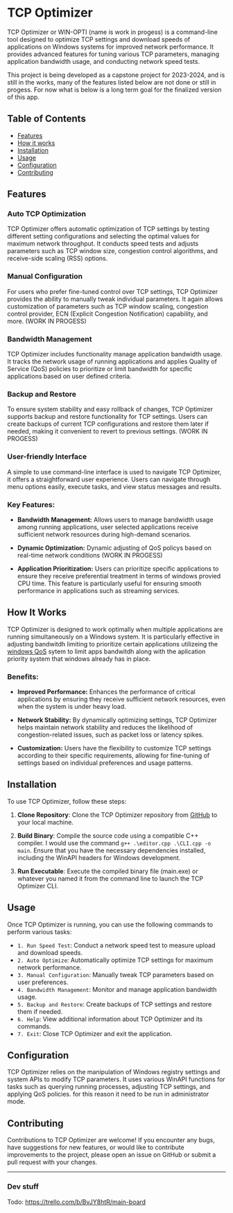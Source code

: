 # TCP Optimizer

TCP Optimizer or WIN-OPTI (name is work in progess) is a command-line tool designed to optimize TCP settings and download speeds of applications on Windows systems for improved network performance. It provides advanced features for tuning various TCP parameters, managing application bandwidth usage, and conducting network speed tests.

This project is being developed as a capstone project for 2023-2024, and is still in the works, many of the features listed below are not done or still in progess. For now what is below is a long term goal for the finalized version of this app.

## Table of Contents

- [Features](#features)
- [How it works](#how-it-works)
- [Installation](#installation)
- [Usage](#usage)
- [Configuration](#configuration)
- [Contributing](#contributing)

## Features
### Auto TCP Optimization

TCP Optimizer offers automatic optimization of TCP settings by testing different setting configurations and selecting the optimal values for maximum network throughput. It conducts speed tests and adjusts parameters such as TCP window size, congestion control algorithms, and receive-side scaling (RSS) options.

### Manual Configuration

For users who prefer fine-tuned control over TCP settings, TCP Optimizer provides the ability to manually tweak individual parameters. It again allows customization of parameters such as TCP window scaling, congestion control provider, ECN (Explicit Congestion Notification) capability, and more. (WORK IN PROGESS)

### Bandwidth Management

TCP Optimizer includes functionality manage application bandwidth usage. It tracks the network usage of running applications and applies Quality of Service (QoS) policies to prioritize or limit bandwidth for specific applications based on user defined criteria.

### Backup and Restore

To ensure system stability and easy rollback of changes, TCP Optimizer supports backup and restore functionality for TCP settings. Users can create backups of current TCP configurations and restore them later if needed, making it convenient to revert to previous settings. (WORK IN PROGESS)

### User-friendly Interface

A simple to use command-line interface is used to navigate TCP Optimizer, it offers a straightforward user experience. Users can navigate through menu options easily, execute tasks, and view status messages and results.

### Key Features:

- **Bandwidth Management:** Allows users to manage bandwidth usage among running applications, user selected applications receive sufficient network resources during high-demand scenarios.
  
- **Dynamic Optimization:** Dynamic adjusting of QoS policys based on real-time network conditions (WORK IN PROGESS)

- **Application Prioritization:** Users can prioritize specific applications to ensure they receive preferential treatment in terms of windows provied CPU time. This feature is particularly useful for ensuring smooth performance in applications such as streaming services.

## How It Works

TCP Optimizer is designed to work optimally when multiple applications are running simultaneously on a Windows system. It is particularly effective in adjusting bandwitdh limiting to prioritize certain applications utilizeing the [windows QoS](https://learn.microsoft.com/en-us/windows-server/networking/technologies/qos/qos-policy-top) sytem to limit apps bandwitdh along with the aplication priority system that windows already has in place.
### Benefits:

- **Improved Performance:** Enhances the performance of critical applications by ensuring they receive sufficient network resources, even when the system is under heavy load.
  
- **Network Stability:** By dynamically optimizing settings, TCP Optimizer helps maintain network stability and reduces the likelihood of congestion-related issues, such as packet loss or latency spikes.

- **Customization:** Users have the flexibility to customize TCP settings according to their specific requirements, allowing for fine-tuning of settings based on individual preferences and usage patterns.
  
## Installation

To use TCP Optimizer, follow these steps:

1. **Clone Repository**: Clone the TCP Optimizer repository from [GitHub](https://github.com/powplowdevs/Capstone-optimizer) to your local machine.

2. **Build Binary**: Compile the source code using a compatible C++ compiler. I would use the command ```g++ .\editor.cpp .\CLI.cpp -o main```. Ensure that you have the necessary dependencies installed, including the WinAPI headers for Windows development.

3. **Run Executable**: Execute the compiled binary file (main.exe) or whatever you named it from the command line to launch the TCP Optimizer CLI.

## Usage

Once TCP Optimizer is running, you can use the following commands to perform various tasks:

- `1. Run Speed Test`: Conduct a network speed test to measure upload and download speeds.
- `2. Auto Optimize`: Automatically optimize TCP settings for maximum network performance.
- `3. Manual Configuration`: Manually tweak TCP parameters based on user preferences.
- `4. Bandwidth Management`: Monitor and manage application bandwidth usage.
- `5. Backup and Restore`: Create backups of TCP settings and restore them if needed.
- `6. Help`: View additional information about TCP Optimizer and its commands.
- `7. Exit`: Close TCP Optimizer and exit the application.

## Configuration

TCP Optimizer relies on the manipulation of Windows registry settings and system APIs to modify TCP parameters. It uses various WinAPI functions for tasks such as querying running processes, adjusting TCP settings, and applying QoS policies. for this reason it need to be run in administrator mode.

## Contributing

Contributions to TCP Optimizer are welcome! If you encounter any bugs, have suggestions for new features, or would like to contribute improvements to the project, please open an issue on GitHub or submit a pull request with your changes.

<hr>

<h3>Dev stuff</h3>

Todo: https://trello.com/b/BvJY8htR/main-board
